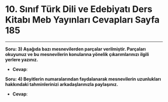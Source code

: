 # 10. Sınıf Türk Dili ve Edebiyatı Ders Kitabı Meb Yayınları Cevapları Sayfa 185

---

**Soru: 3) Aşağıda bazı mesnevilerden parçalar verilmiştir. Parçaları okuyunuz ve bu mesnevilerin konularına yönelik çıkarımlarınızı ilgili yerlere yazınız.**

-   **Cevap**:

**Soru: 4) Beyitlerin numaralarından faydalanarak mesnevilerin uzunlukları hakkındaki tahminlerinizi arkadaşlarınızla paylaşınız.**

-   **Cevap**: